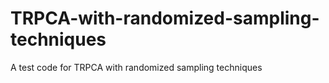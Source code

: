 # TRPCA-with-randomized-sampling-techniques
A test code for TRPCA with randomized sampling techniques
